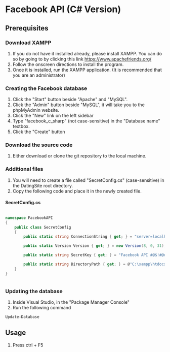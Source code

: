 # Facebook API (C# Version)

## Prerequisites
### Download XAMPP
1. If you do not have it installed already, please install XAMPP. You can do so by going to by clicking this link https://www.apachefriends.org/
2. Follow the onscreen directions to install the program.
3. Once it is installed, run the XAMPP application. (It is recommended that you are an administrator)

### Creating the Facebook database
1. Click the "Start" button beside "Apache" and "MySQL".
2. Click the "Admin" button beside "MySQL", it will take you to the phpMyAdmin website.
3. Click the "New" link  on the left sidebar
4. Type "facebook_c_sharp" (not case-sensitive) in the "Database name" textbox.
5. Click the "Create" button

### Download the source code
1. Either download or clone the git repository to the local machine.

### Additional files
1. You will need to create a file called "SecretConfig.cs" (case-sensitive) in the DatingSite root directory.
2. Copy the following code and place it in the newly created file.

#### SecretConfig.cs
```c#

namespace FacebookAPI
{
    public class SecretConfig
    {
        public static string ConnectionString { get; } = "server=localhost;user=root;password=;database=facebook_c_sharp";

        public static Version Version { get; } = new Version(8, 0, 31);

        public static string SecretKey { get; } = "Facebook API #@$!#@#@!@###@!#$#@^$#";

        public static string DirectoryPath { get; } = @"C:\xampp\htdocs\FacebookAPI";
    }
}



```

### Updating the database
1. Inside Visual Studio, in the "Package Manager Console"
2. Run the following command
```bash
Update-Database
```

## Usage
1. Press ctrl + F5
